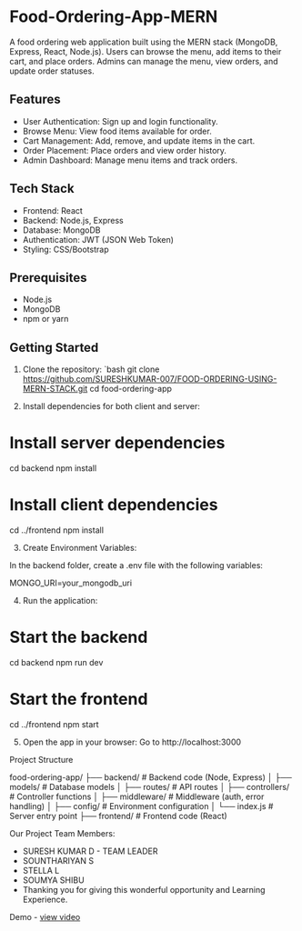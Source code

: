 # Food-Ordering-App-MERN
A food ordering web application built using the MERN stack (MongoDB, Express, React, Node.js). Users can browse the menu, add items to their cart, and place orders. Admins can manage the menu, view orders, and update order statuses.

## Features

- User Authentication: Sign up and login functionality.
- Browse Menu: View food items available for order.
- Cart Management: Add, remove, and update items in the cart.
- Order Placement: Place orders and view order history.
- Admin Dashboard: Manage menu items and track orders.

## Tech Stack

- Frontend: React
- Backend: Node.js, Express
- Database: MongoDB
- Authentication: JWT (JSON Web Token)
- Styling: CSS/Bootstrap

## Prerequisites

- Node.js
- MongoDB
- npm or yarn

## Getting Started

1. Clone the repository:
   `bash
   git clone https://github.com/SURESHKUMAR-007/FOOD-ORDERING-USING-MERN-STACK.git
   cd food-ordering-app

2. Install dependencies for both client and server:

# Install server dependencies
cd backend
npm install

# Install client dependencies
cd ../frontend
npm install


3. Create Environment Variables:

In the backend folder, create a .env file with the following variables:

MONGO_URI=your_mongodb_uri




4. Run the application:

# Start the backend
cd backend
npm run dev

# Start the frontend
cd ../frontend
npm start


5. Open the app in your browser: Go to http://localhost:3000



Project Structure

food-ordering-app/
├── backend/           # Backend code (Node, Express)
│   ├── models/        # Database models
│   ├── routes/        # API routes
│   ├── controllers/   # Controller functions
│   ├── middleware/    # Middleware (auth, error handling)
│   ├── config/        # Environment configuration
│   └── index.js      # Server entry point
├── frontend/          # Frontend code (React)

Our Project Team Members:
- SURESH KUMAR D - TEAM LEADER
- SOUNTHARIYAN S 
- STELLA L 
- SOUMYA SHIBU 
- Thanking you for giving this wonderful opportunity and Learning Experience.

Demo - <a href="https://drive.google.com/file/d/19Tf1kSCMB_wFPSyBlKLsKHuaWcHiLGc3/view?usp=drivesdk">view video</a>


